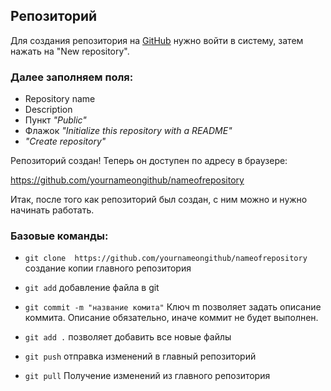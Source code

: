 ## Репозиторий
Для создания репозитория на [GitHub](github.md) нужно войти в систему, затем нажать на "New repository".

### Далее заполняем поля: 
- Repository name 
- Description 
- Пункт *"Public"* 
- Флажок *"Initialize this repository with a README"* 
- *"Create repository"*

 Репозиторий создан! Теперь он доступен по адресу в браузере:   

https://github.com/yournameongithub/nameofrepository 
       
Итак, после того как репозиторий был создан, с ним можно и нужно начинать работать.

### Базовые команды:

 - `git clone  https://github.com/yournameongithub/nameofrepository` создание копии главного репозитория
 
- `git add` добавление файла в git

- `git commit -­m "название комита"` Ключ                   ­m позволяет задать описание коммита. Описание обязательно, иначе
коммит не будет выполнен.
- `git add .`  позволяет добавить все новые файлы
- `git push` отправка изменений в главный репозиторий
- `git pull` Получение изменений из главного репозитория         
    
